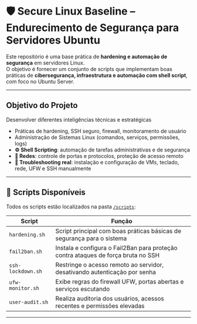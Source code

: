 # 🛡️ Secure Linux Baseline – Endurecimento de Segurança para Servidores Ubuntu

Este repositório é uma base prática de **hardening e automação de segurança** em servidores Linux.  
O objetivo é fornecer um conjunto de scripts que implementam boas práticas de **cibersegurança, infraestrutura e automação com shell script**, com foco no Ubuntu Server.

---

## Objetivo do Projeto

Desenvolver diferentes inteligências técnicas e estratégicas

- Práticas de hardening, SSH seguro, firewall, monitoramento de usuário
- Administração de Sistemas Linux (comandos, serviços, permissões, logs)
- **⚙️ Shell Scripting**: automação de tarefas administrativas e de segurança
- **📡 Redes**: controle de portas e protocolos, proteção de acesso remoto
- **🔧 Troubleshooting real**: instalação e configuração de VMs, teclado, rede, UFW e SSH manualmente

---

## 🔧 Scripts Disponíveis

Todos os scripts estão localizados na pasta [`/scripts`](./scripts):

| Script                | Função                                                                 |
|-----------------------|------------------------------------------------------------------------|
| `hardening.sh`        | Script principal com boas práticas básicas de segurança para o sistema |
| `fail2ban.sh`         | Instala e configura o Fail2Ban para proteção contra ataques de força bruta no SSH |
| `ssh-lockdown.sh`     | Restringe o acesso remoto ao servidor, desativando autenticação por senha |
| `ufw-monitor.sh`      | Exibe regras do firewall UFW, portas abertas e serviços escutando       |
| `user-audit.sh`       | Realiza auditoria dos usuários, acessos recentes e permissões elevadas |

---

